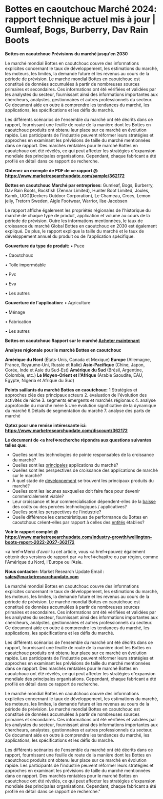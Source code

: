 # Bottes en caoutchouc Marché 2024: rapport technique actuel mis à jour | Gumleaf, Bogs, Burberry, Dav Rain Boots

<strong>Bottes en caoutchouc Prévisions du marché jusqu'en 2030</strong>

Le marché mondial Bottes en caoutchouc couvre des informations explicites concernant le taux de développement, les estimations du marché, les moteurs, les limites, la demande future et les revenus au cours de la période de prévision. Le marché mondial Bottes en caoutchouc est constitué de données accumulées à partir de nombreuses sources primaires et secondaires. Ces informations ont été vérifiées et validées par les analystes du secteur, fournissant ainsi des informations importantes aux chercheurs, analystes, gestionnaires et autres professionnels du secteur. Ce document aide en outre à comprendre les tendances du marché, les applications, les spécifications et les défis du marché.

Les différents scénarios de l'ensemble du marché ont été décrits dans ce rapport, fournissant une feuille de route de la manière dont les Bottes en caoutchouc produits ont obtenu leur place sur ce marché en évolution rapide. Les participants de l'industrie peuvent réformer leurs stratégies et approches en examinant les prévisions de taille du marché mentionnées dans ce rapport. Des marchés rentables pour le marché Bottes en caoutchouc ont été révélés, ce qui peut affecter les stratégies d'expansion mondiale des principales organisations. Cependant, chaque fabricant a été profilé en détail dans ce rapport de recherche.

<strong>Obtenez un exemple de PDF de ce rapport @ <a href=https://www.marketresearchupdate.com/sample/362172>https://www.marketresearchupdate.com/sample/362172</a></strong></a></strong>

<strong>Bottes en caoutchouc Marché par entreprises:</strong>
Gumleaf, Bogs, Burberry, Dav Rain Boots, Rockfish (Zennar Limited), Hunter Boot Limited, Joules, Kamik, UGG(Deckers Outdoor Corporation), Le Chameau, Crocs, Lemon jelly, Tretorn Sweden, Aigle Footwear, Warrior, Ilse Jacobsen

Le rapport affiche également les propriétés régionales de l'historique du marché de chaque type de produit, application et volume au cours de la période de prévision. Outre les informations mentionnées, le taux de croissance du marché Global Bottes en caoutchouc en 2030 est également expliqué. De plus, le rapport explique la taille du marché et le taux de développement annuel du produit ou de l'application spécifique.

<strong>Couverture du type de produit:</strong>
• Puce

• Caoutchouc

• Toile imperméable

• Pvc

• Eva

• Les autres

<strong>Couverture de l'application:</strong>
• Agriculture

• Ménage

• Fabrication

• Les autres

<strong>Bottes en caoutchouc Rapport sur le marché <a href=https://www.marketresearchupdate.com/buynow/362172> Acheter maintenant </a></strong></a></strong>

<strong>Analyse régionale pour le marché Bottes en caoutchouc</strong>

<strong>Amérique du Nord</strong> (États-Unis, Canada et Mexique)
<strong>Europe</strong> (Allemagne, France, Royaume-Uni, Russie et Italie)
<strong>Asie-Pacifique</strong> (Chine, Japon, Corée, Inde et Asie du Sud-Est)
<strong>Amérique du Sud</strong> (Brésil, Argentine, Colombie, etc.)
<strong>Le Moyen-Orient et l'Afrique</strong> (Arabie Saoudite, EAU, Egypte, Nigeria et Afrique du Sud)

<strong>Points saillants du marché Bottes en caoutchouc:</strong>
1 Stratégies et approches clés des principaux acteurs
2. évaluation de l'évolution des activités de niche
3. segments émergents et marchés régionaux
4. analyse approfondie du marché mère
5.Une évolution significative de la dynamique du marché
6.Détails de segmentation du marché
7. analyse des parts de marché

<strong>Optez pour une remise intéressante ici: <a href=https://www.marketresearchupdate.com/discount/362172>https://www.marketresearchupdate.com/discount/362172</a></strong></a></strong>

<strong>Le document de <a href=>recherche</a> répondra aux questions suivantes telles que:</strong>
<ul>
  <li>Quelles sont les technologies de pointe responsables de la croissance du marché?</li>
  <li>Quelles sont les <a href=>principales</a> applications du marché?</li>
  <li>Quelles sont les perspectives de croissance des applications de marché sur le marché?</li>
  <li>À quel stade de <a href=>développement</a> se trouvent les principaux produits du marché?</li>
  <li>Quelles sont les lacunes auxquelles doit faire face pour devenir commercialement viable?</li>
  <li>Leur croissance et leur commercialisation dépendent-elles de la <a href=>baisse</a> des coûts ou des percées technologiques / applicatives?</li>
  <li>Quelles sont les perspectives de l'industrie?</li>
  <li>Quelle différence les caractéristiques de performance du Bottes en caoutchouc créent-elles par rapport à celles des <a href=>entités</a> établies?</li>
</ul>
<strong>Voir le rapport complet @ <a href=https://www.marketresearchupdate.com/industry-growth/wellington-boots-report-2022-2027-362172>https://www.marketresearchupdate.com/industry-growth/wellington-boots-report-2022-2027-362172</a></strong></a></strong>

<a href=>Merci</a> d'avoir lu cet article, vous <a href=>pouvez</a> également obtenir des versions de rapport par <a href=>chapitre</a> ou par région, comme l'Amérique du Nord, l'Europe ou l'Asie.

<strong>Nous contacter:</strong>
Market Research Update
Email : <strong>sales@marketresearchupdate.com</strong>

Le marché mondial Bottes en caoutchouc couvre des informations explicites concernant le taux de développement, les estimations du marché, les moteurs, les limites, la demande future et les revenus au cours de la période de prévision. Le marché mondial Bottes en caoutchouc est constitué de données accumulées à partir de nombreuses sources primaires et secondaires. Ces informations ont été vérifiées et validées par les analystes du secteur, fournissant ainsi des informations importantes aux chercheurs, analystes, gestionnaires et autres professionnels du secteur. Ce document aide en outre à comprendre les tendances du marché, les applications, les spécifications et les défis du marché.

Les différents scénarios de l'ensemble du marché ont été décrits dans ce rapport, fournissant une feuille de route de la manière dont les Bottes en caoutchouc produits ont obtenu leur place sur ce marché en évolution rapide. Les participants de l'industrie peuvent réformer leurs stratégies et approches en examinant les prévisions de taille du marché mentionnées dans ce rapport. Des marchés rentables pour le marché Bottes en caoutchouc ont été révélés, ce qui peut affecter les stratégies d'expansion mondiale des principales organisations. Cependant, chaque fabricant a été profilé en détail dans ce rapport de recherche.

Le marché mondial Bottes en caoutchouc couvre des informations explicites concernant le taux de développement, les estimations du marché, les moteurs, les limites, la demande future et les revenus au cours de la période de prévision. Le marché mondial Bottes en caoutchouc est constitué de données accumulées à partir de nombreuses sources primaires et secondaires. Ces informations ont été vérifiées et validées par les analystes du secteur, fournissant ainsi des informations importantes aux chercheurs, analystes, gestionnaires et autres professionnels du secteur. Ce document aide en outre à comprendre les tendances du marché, les applications, les spécifications et les défis du marché.

Les différents scénarios de l'ensemble du marché ont été décrits dans ce rapport, fournissant une feuille de route de la manière dont les Bottes en caoutchouc produits ont obtenu leur place sur ce marché en évolution rapide. Les participants de l'industrie peuvent réformer leurs stratégies et approches en examinant les prévisions de taille du marché mentionnées dans ce rapport. Des marchés rentables pour le marché Bottes en caoutchouc ont été révélés, ce qui peut affecter les stratégies d'expansion mondiale des principales organisations. Cependant, chaque fabricant a été profilé en détail dans ce rapport de recherche."
